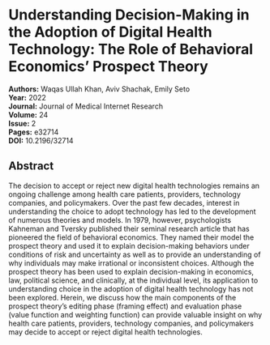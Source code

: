 # Understanding Decision-Making in the Adoption of Digital Health Technology: The Role of Behavioral Economics’ Prospect Theory

**Authors:** Waqas Ullah Khan, Aviv Shachak, Emily Seto  
**Year:** 2022  
**Journal:** Journal of Medical Internet Research  
**Volume:** 24  
**Issue:** 2  
**Pages:** e32714  
**DOI:** 10.2196/32714  

## Abstract
The decision to accept or reject new digital health technologies remains an ongoing challenge among health care patients, providers, technology companies, and policymakers. Over the past few decades, interest in understanding the choice to adopt technology has led to the development of numerous theories and models. In 1979, however, psychologists Kahneman and Tversky published their seminal research article that has pioneered the field of behavioral economics. They named their model the prospect theory and used it to explain decision-making behaviors under conditions of risk and uncertainty as well as to provide an understanding of why individuals may make irrational or inconsistent choices. Although the prospect theory has been used to explain decision-making in economics, law, political science, and clinically, at the individual level, its application to understanding choice in the adoption of digital health technology has not been explored. Herein, we discuss how the main components of the prospect theory’s editing phase (framing effect) and evaluation phase (value function and weighting function) can provide valuable insight on why health care patients, providers, technology companies, and policymakers may decide to accept or reject digital health technologies.


